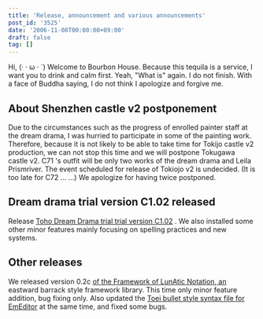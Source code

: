 ```yaml
---
title: 'Release, announcement and various announcements'
post_id: '3525'
date: '2006-11-08T00:00:00+09:00'
draft: false
tag: []
---
```


Hi, (· · ω · `) Welcome to Bourbon House. Because this tequila is a service, I want you to drink and calm first. Yeah, "What is" again. I do not finish. With a face of Buddha saying, I do not think I apologize and forgive me.

## About Shenzhen castle v2 postponement

Due to the circumstances such as the progress of enrolled painter staff at the dream drama, I was hurried to participate in some of the painting work. Therefore, because it is not likely to be able to take time for Tokijo castle v2 production, we can not stop this time and we will postpone Tokugawa castle v2. C71 's outfit will be only two works of the dream drama and Leila Prismriver. The event scheduled for release of Tokiojo v2 is undecided. (It is too late for C72 ... ...) We apologize for having twice postponed.

## Dream drama trial version C1.02 released

Release [Toho Dream Drama trial trial version C1.02](/!/thC/) . We also installed some other minor features mainly focusing on spelling practices and new systems.

## Other releases

We released version 0.2c [of the Framework of LunAtic Notation, an](/tag/flan) eastward barrack style framework library. This time only minor feature addition, bug fixing only. Also updated the [Toei bullet style syntax file for EmEditor](/emeditor-danmakufu) at the same time, and fixed some bugs.